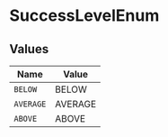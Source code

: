 # SuccessLevelEnum


## Values

| Name      | Value     |
| --------- | --------- |
| `BELOW`   | BELOW     |
| `AVERAGE` | AVERAGE   |
| `ABOVE`   | ABOVE     |